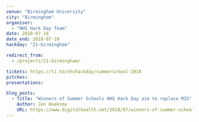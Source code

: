 ```yaml
---
venue: "Birmingham University"
city: "Birmingham"
organiser:
  - "NHS Hack Day Team"
date: 2018-07-18
date_end: 2018-07-19
hackday: "21-birmingham"

redirect_from:
  - /projects/21-birmingham/

tickets: https://ti.to/nhshackday/summerschool-2018
pitches:
presentations:

blog_posts:
  - Title: "Winners of Summer Schools NHS Hack Day aim to replace MIG"
    Author: Jon Hoeksma
    URL: https://www.digitalhealth.net/2018/07/winners-of-summer-schools-nhs-hack-day-aim-to-replace-mig/
---
```

